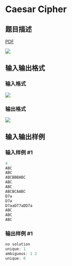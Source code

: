 # Caesar Cipher

## 题目描述

[problemUrl]: https://uva.onlinejudge.org/index.php?option=com_onlinejudge&Itemid=8&category=602&page=show_problem&problem=4282

[PDF](https://uva.onlinejudge.org/external/126/p12604.pdf)

![](https://cdn.luogu.com.cn/upload/vjudge_pic/UVA12604/56cba91853985d9e99f092fc1c31bde8cb350d40.png)

## 输入输出格式

### 输入格式

![](https://cdn.luogu.com.cn/upload/vjudge_pic/UVA12604/f6260f7492419f1f42b553762c331a2bbe515352.png)

### 输出格式

![](https://cdn.luogu.com.cn/upload/vjudge_pic/UVA12604/f789f049500d79e08c3d94a2bdbe481ec44708f4.png)

## 输入输出样例

### 输入样例 #1

```cpp
4
ABC
ABC
ABCBBBABC
ABC
ABC
ABCBCAABC
D7a
D7a
D7aaD77aDD7a
ABC
ABC
ABC
```


### 输出样例 #1

```cpp
no solution
unique: 1
ambiguous: 1 2
unique: 0
```



